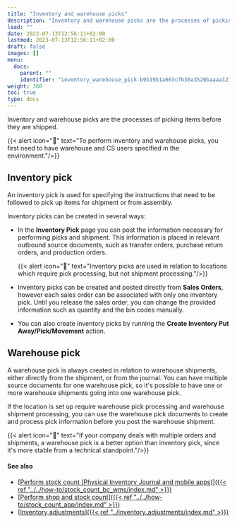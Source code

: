 ```yaml
---
title: "Inventory and warehouse picks"
description: "Inventory and warehouse picks are the processes of picking items before they are shipped."
lead: ""
date: 2023-07-13T12:56:11+02:00
lastmod: 2023-07-13T12:56:11+02:00
draft: false
images: []
menu:
  docs:
    parent: ""
    identifier: "inventory_warehouse_pick-b9b19b1a663c7b30a3520baaaa127728"
weight: 360
toc: true
type: docs
---
```


Inventory and warehouse picks are the processes of picking items before they are shipped.

  {{< alert icon="📝" text="To perform inventory and warehouse picks, you first need to have warehouse and CS users specified in the environment."/>}}

## Inventory pick

An inventory pick is used for specifying the instructions that need to be followed to pick up items for shipment or from assembly. 

Inventory picks can be created in several ways:

- In the **Inventory Pick** page you can post the information necessary for performing picks and shipment. This information is placed in relevant outbound source documents, such as transfer orders, purchase return orders, and production orders.

  {{< alert icon="📝" text="Inventory picks are used in relation to locations which require pick processing, but not shipment processing."/>}}


- Inventory picks can be created and posted directly from **Sales Orders**, however each sales order can be associated with only one inventory pick. Until you release the sales order, you can change the provided information such as quantity and the bin codes manually. 

- You can also create inventory picks by running the **Create Inventory Put Away/Pick/Movement** action.

## Warehouse pick

A warehouse pick is always created in relation to warehouse shipments, either directly from the shipment, or from the journal. You can have multiple source documents for one warehouse pick, so it's possible to have one or more warehouse shipments going into one warehouse pick. 

If the location is set up require warehouse pick processing and warehouse shipment processing, you can use the warehouse pick documents to create and process pick information before you post the warehouse shipment. 

  {{< alert icon="📝" text="If your company deals with multiple orders and shipments, a warehouse pick is a better option than inventory pick, since it's more stable from a technical standpoint."/>}}

#### See also

- [<ins>Perform stock count (Physical Inventory Journal and mobile apps)<ins>]({{< ref "../../how-to/stock_count_bc_wms/index.md" >}})
- [<ins>Perform shop and stock count<ins>]({{< ref "../../how-to/stock_count_app/index.md" >}})
- [<ins>Inventory adjustments<ins>]({{< ref "../inventory_adjustments/index.md" >}})